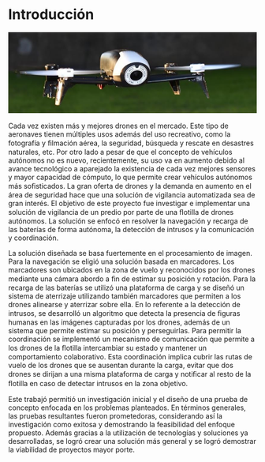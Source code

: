 # Introducción

![Imagen 1](img1.png)

Cada vez existen más y mejores drones en el mercado. Este tipo de aeronaves tienen múltiples usos además del uso recreativo, como la fotografía y ﬁlmación aérea, la seguridad, búsqueda y rescate en desastres naturales, etc. Por otro lado a pesar de que el concepto de vehículos autónomos no es nuevo, recientemente, su uso va en aumento debido al avance tecnológico a aparejado la existencia de cada vez mejores sensores y mayor capacidad de cómputo, lo que permite crear vehículos autónomos más soﬁsticados.
La gran oferta de drones y la demanda en aumento en el área de seguridad hace que una solución de vigilancia automatizada sea de gran interés. El objetivo de este proyecto fue investigar e implementar una solución de vigilancia de un predio por parte de una ﬂotilla de drones autónomos. La solución se enfocó en resolver la navegación y recarga de las baterías de forma autónoma, la detección de intrusos y la comunicación y coordinación.

La solución diseñada se basa fuertemente en el procesamiento de imagen. Para la navegación se eligió una solución basada en marcadores. Los marcadores son ubicados en la zona de vuelo y reconocidos por los drones mediante una cámara abordo a ﬁn de estimar su posición y rotación. Para la recarga de las baterías se utilizó una plataforma de carga y se diseñó un sistema de aterrizaje utilizando también marcadores que permiten a los drones alinearse y aterrizar sobre ella. En lo referente a la detección de intrusos, se desarrolló un algoritmo que detecta la presencia de ﬁguras humanas en las imágenes capturadas por los drones, además de un sistema que permite estimar su posición y perseguirlas. Para permitir la coordinación se implementó un mecanismo de comunicación que permite a los drones de la ﬂotilla intercambiar su estado y mantener un comportamiento colaborativo. Esta coordinación implica cubrir las rutas de vuelo de los drones que se ausentan durante la carga, evitar que dos drones se dirijan a una misma plataforma de carga y notiﬁcar al resto de la ﬂotilla en caso de detectar intrusos en la zona objetivo.

Este trabajó permitió un investigación inicial y el diseño de una prueba de concepto enfocada en los problemas planteados. En términos generales, las pruebas resultantes fueron prometedoras, considerando así la investigación como exitosa y demostrando la feasibilidad del enfoque propuesto. Además gracias a la utilización de tecnologías y soluciones ya desarrolladas, se logró crear una solución más general y se logró demostrar la viabilidad de proyectos mayor porte.
